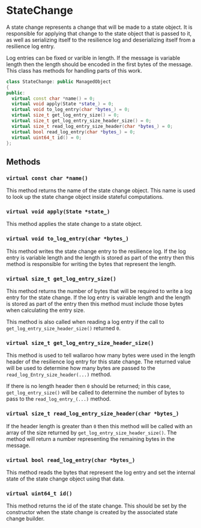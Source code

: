 # StateChange

A state change represents a change that will be made to a state
object. It is responsible for applying that change to the state object
that is passed to it, as well as serializing itself to the resilience
log and deserializing itself from a resilience log entry.

Log entries can be fixed or varible in length. If the message is
variable length then the length should be encoded in the first bytes
of the message. This class has methods for handling parts of this
work.

```c++
class StateChange: public ManagedObject
{
public:
  virtual const char *name() = 0;
  virtual void apply(State *state_) = 0;
  virtual void to_log_entry(char *bytes_) = 0;
  virtual size_t get_log_entry_size() = 0;
  virtual size_t get_log_entry_size_header_size() = 0;
  virtual size_t read_log_entry_size_header(char *bytes_) = 0;
  virtual bool read_log_entry(char *bytes_) = 0;
  virtual uint64_t id() = 0;
};
```

## Methods

### `virtual const char *name()`

This method returns the name of the state change object. This name is
used to look up the state change object inside stateful computations.

### `virtual void apply(State *state_)`

This method applies the state change to a state object.

### `virtual void to_log_entry(char *bytes_)`

This method writes the state change entry to the resilience log. If
the log entry is variable length and the length is stored as part of
the entry then this method is responsible for writing the bytes that
represent the length.

### `virtual size_t get_log_entry_size()`

This method returns the number of bytes that will be required to write
a log entry for the state change. If the log entry is vairable length
and the length is stored as part of the entry then this method must
include those bytes when calculating the entry size.

This method is also called when reading a log entry if the call to
`get_log_entry_size_header_size()` returned `0`.

### `virtual size_t get_log_entry_size_header_size()`

This method is used to tell wallaroo how many bytes were used in the
length header of the resilience log entry for this state change. The
returned value will be used to determine how many bytes are passed to
the `read_log_Entry_size_header(...)` method.

If there is no length header then `0` should be returned; in this
case, `get_log_entry_size()` will be called to determine the number of
bytes to pass to the `read_log_entry_(...)` method.

### `virtual size_t read_log_entry_size_header(char *bytes_)`

If the header length is greater than `0` then this method will be
called with an array of the size returned by
`get_log_entry_size_header_size()`. The method will return a number
representing the remaining bytes in the message.

### `virtual bool read_log_entry(char *bytes_)`

This method reads the bytes that represent the log entry and set the
internal state of the state change object using that data.

### `virtual uint64_t id()`

This method returns the id of the state change. This should be set by
the constructor when the state change is created by the associated
state change builder.
